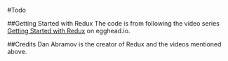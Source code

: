 #Todo

##Getting Started with Redux
The code is from following the video series [Getting Started with Redux](https://egghead.io/series/getting-started-with-redux) on egghead.io.  

##Credits
Dan Abramov is the creator of Redux and the videos mentioned above.
